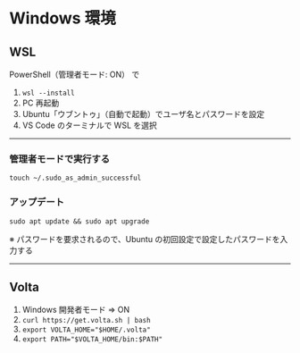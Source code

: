 # Windows 環境
## WSL
PowerShell（管理者モード: ON） で

1. `wsl --install`
2. PC 再起動
3. Ubuntu「ウブントゥ」（自動で起動）でユーザ名とパスワードを設定
4. VS Code のターミナルで WSL を選択

---
### 管理者モードで実行する
`touch ~/.sudo_as_admin_successful`

### アップデート
`sudo apt update && sudo apt upgrade`

※ パスワードを要求されるので、Ubuntu の初回設定で設定したパスワードを入力する

---
## Volta
1. Windows 開発者モード => ON
2. `curl https://get.volta.sh | bash`
3. `export VOLTA_HOME="$HOME/.volta"`
4. `export PATH="$VOLTA_HOME/bin:$PATH"`
